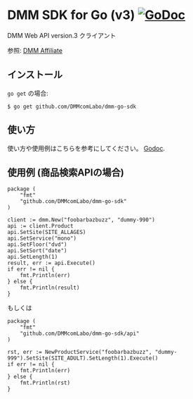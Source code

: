 # DMM SDK for Go (v3) [![GoDoc](https://img.shields.io/badge/godoc-reference-blue.svg?style=flat-square)](https://godoc.org/github.com/DMMcomLabo/dmm-go-sdk)
DMM Web API version.3 クライアント

参照: [DMM Affiliate](https://affiliate.dmm.com/)

## インストール

`go get` の場合:

```
$ go get github.com/DMMcomLabo/dmm-go-sdk
```

## 使い方

使い方や使用例はこちらを参考にしてください。 [Godoc](https://godoc.org/github.com/DMMcomLabo/dmm-go-sdk).

## 使用例 (商品検索APIの場合)

```
package (
    "fmt"
    "github.com/DMMcomLabo/dmm-go-sdk"
)

client := dmm.New("foobarbazbuzz", "dummy-990")
api := client.Product
api.SetSite(SITE_ALLAGES)
api.SetService("mono")
api.SetFloor("dvd")
api.SetSort("date")
api.SetLength(1)
result, err := api.Execute()
if err != nil {
    fmt.Println(err)
} else {
    fmt.Println(result)
}
```

もしくは

```
package (
    "fmt"
    "github.com/DMMcomLabo/dmm-go-sdk/api"
)

rst, err := NewProductService("foobarbazbuzz", "dummy-999").SetSite(SITE_ADULT).SetLength(1).Execute()
if err != nil {
    fmt.Println(err)
} else {
    fmt.Println(rst)
}
```